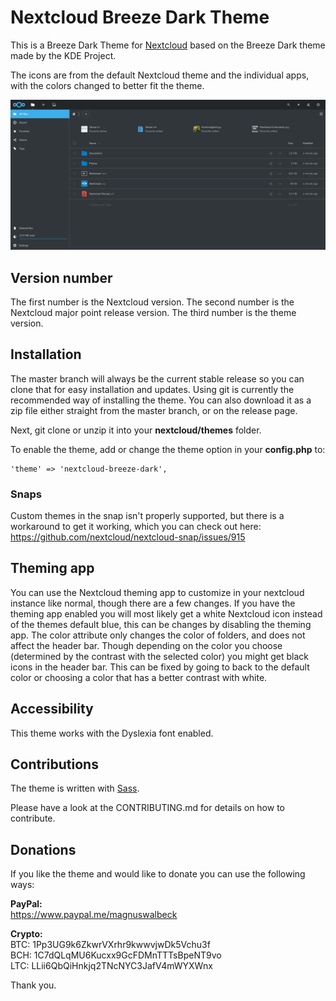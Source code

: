 # Nextcloud Breeze Dark Theme
This is a Breeze Dark Theme for [Nextcloud](https://nextcloud.com) based on the Breeze Dark theme made by the KDE Project.

The icons are from the default Nextcloud theme and the individual apps, with the colors changed to better fit the theme.

![screenshot of theme](screenshot.png)

## Version number
The first number is the Nextcloud version. The second number is the Nextcloud major point release version. The third number is the theme version.

## Installation
The master branch will always be the current stable release so you can clone that for easy installation and updates. Using git is currently the recommended way of installing the theme. You can also download it as a zip file either straight from the master branch, or on the release page.

Next, git clone or unzip it into your **nextcloud/themes** folder.

To enable the theme, add or change the theme option in your **config.php** to:

    'theme' => 'nextcloud-breeze-dark',

### Snaps
Custom themes in the snap isn't properly supported, but there is a workaround to get it working, which you can check out here: https://github.com/nextcloud/nextcloud-snap/issues/915

## Theming app
You can use the Nextcloud theming app to customize in your nextcloud instance like normal, though there are a few changes. If you have the theming app enabled you will most likely get a white Nextcloud icon instead of the themes default blue, this can be changes by disabling the theming app. The color attribute only changes the color of folders, and does not affect the header bar. Though depending on the color you choose (determined by the contrast with the selected color) you might get black icons in the header bar. This can be fixed by going to back to the default color or choosing a color that has a better contrast with white.

## Accessibility
This theme works with the Dyslexia font enabled.

## Contributions
The theme is written with [Sass](http://sass-lang.com/).

Please have a look at the CONTRIBUTING.md for details on how to contribute.

## Donations
If you like the theme and would like to donate you can use the following ways:

**PayPal:**  
https://www.paypal.me/magnuswalbeck

**Crypto:**  
BTC: 1Pp3UG9k6ZkwrVXrhr9kwwvjwDk5Vchu3f  
BCH: 1C7dQLqMU6Kucxx9GcFDMnTTTsBpeNT9vo  
LTC: LLii6QbQiHnkjq2TNcNYC3JafV4mWYXWnx

Thank you.